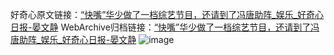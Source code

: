 好奇心原文链接：[“快嘴”华少做了一档综艺节目，还请到了冯唐助阵_娱乐_好奇心日报-晏文静](https://www.qdaily.com/articles/9498.html)
WebArchive归档链接：[“快嘴”华少做了一档综艺节目，还请到了冯唐助阵_娱乐_好奇心日报-晏文静](http://web.archive.org/web/20190623154340/https://www.qdaily.com/articles/9498.html)
![image](http://ww3.sinaimg.cn/large/007d5XDply1g3vff53og2j30u033vh8o)